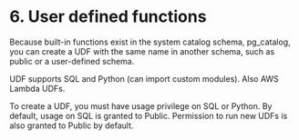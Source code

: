 # 6. User defined functions
Because built-in functions exist in the system catalog schema,  pg_catalog, you can create a UDF with the same name in another schema, such as public or a user-defined schema.

UDF supports SQL and Python (can import custom modules). Also AWS Lambda UDFs. 

To create a UDF, you must have usage privilege on SQL or Python. By default, usage on SQL is granted to Public. Permission to run new UDFs is also granted to Public by default. 




















